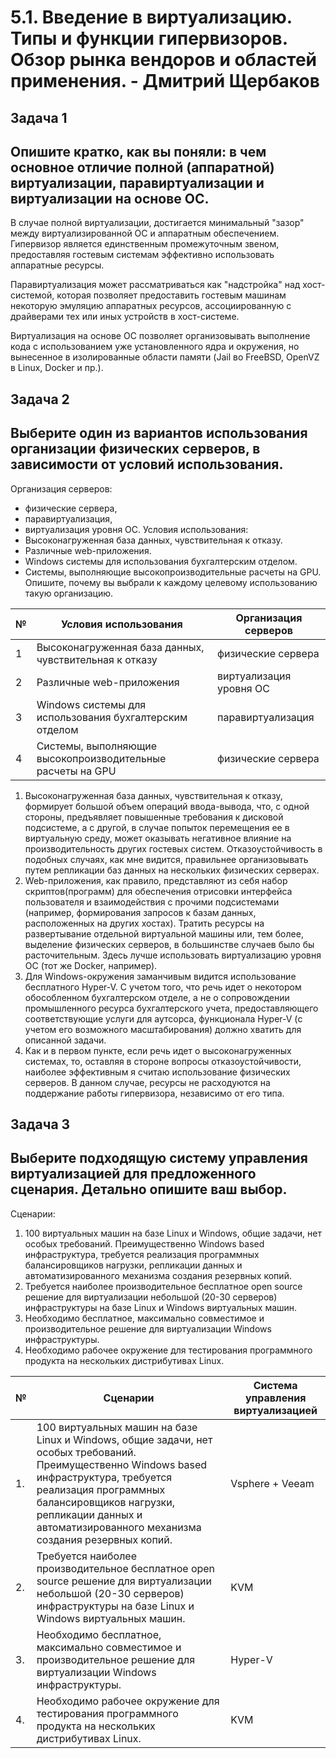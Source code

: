 # 5.1. Введение в виртуализацию. Типы и функции гипервизоров. Обзор рынка вендоров и областей применения. - Дмитрий Щербаков

## Задача 1
## Опишите кратко, как вы поняли: в чем основное отличие полной (аппаратной) виртуализации, паравиртуализации и виртуализации на основе ОС.

В случае полной виртуализации, достигается минимальный "зазор" между виртуализированной ОС и аппаратным обеспечением. Гипервизор является единственным промежуточным звеном, предоставляя гостевым системам эффективно использовать аппаратные ресурсы.

Паравиртуализация может рассматриваться как "надстройка" над хост-системой, которая позволяет предоставить гостевым машинам некоторую эмуляцию аппаратных ресурсов, ассоциированную с драйверами тех или иных устройств в хост-системе.

Виртуализация на основе ОС позволяет организовывать выполнение кода с использованием уже установленного ядра и окружения, но вынесенное в изолированные области памяти (Jail во FreeBSD, OpenVZ в Linux, Docker и пр.).

## Задача 2
## Выберите один из вариантов использования организации физических серверов, в зависимости от условий использования.

Организация серверов:
- физические сервера,
- паравиртуализация,
- виртуализация уровня ОС.
Условия использования:
- Высоконагруженная база данных, чувствительная к отказу.
- Различные web-приложения.
- Windows системы для использования бухгалтерским отделом.
- Системы, выполняющие высокопроизводительные расчеты на GPU.
Опишите, почему вы выбрали к каждому целевому использованию такую организацию.

| № |Условия использования | Организация серверов |
|---|---|---|
| 1 | Высоконагруженная база данных, чувствительная к отказу | физические сервера|
| 2 | Различные web-приложения | виртуализация уровня ОС |
| 3 | Windows системы для использования бухгалтерским отделом | паравиртуализация |
| 4 | Системы, выполняющие высокопроизводительные расчеты на GPU | физические сервера |

1. Высоконагруженная база данных, чувствительная к отказу, формирует большой объем операций ввода-вывода, что, с одной стороны, предъявляет повышенные требования к дисковой подсистеме, а с другой, в случае попыток перемещения ее в виртуальную среду, может оказывать негативное влияние на производительность других гостевых систем. Отказоустойчивость в подобных случаях, как мне видится, правильнее организовывать путем репликации баз данных на нескольких физических серверах.
2. Web-приложения, как правило, представляют из себя набор скриптов(программ) для обеспечения отрисовки интерфейса пользователя и взаимодействия с прочими подсистемами (например, формирования запросов к базам данных, расположенных на других хостах). Тратить ресурсы на развертывание отдельной виртуальной машины или, тем более, выделение физических серверов, в большинстве случаев было бы расточительным. Здесь лучше использовать виртуализацию уровня ОС (тот же Docker, например).
3. Для Windows-окружения заманчивым видится использование бесплатного Hyper-V. С учетом того, что речь идет о некотором обособленном бухгалтерском отделе, а не о сопровождении промышленного ресурса бухгалтерского учета, предоставляющего соответствующие услуги для аутсорса, функционала Hyper-V (с учетом его возможного масштабирования) должно хватить для описанной задачи.
4. Как и в первом пункте, если речь идет о высоконагруженных системах, то, оставляя в стороне вопросы отказоустойчивости, наиболее эффективным я считаю использование физических серверов. В данном случае, ресурсы не расходуются на поддержание работы гипервизора, независимо от его типа.

## Задача 3
## Выберите подходящую систему управления виртуализацией для предложенного сценария. Детально опишите ваш выбор.
Сценарии:

1. 100 виртуальных машин на базе Linux и Windows, общие задачи, нет особых требований. Преимущественно Windows based инфраструктура, требуется реализация программных балансировщиков нагрузки, репликации данных и автоматизированного механизма создания резервных копий.
2. Требуется наиболее производительное бесплатное open source решение для виртуализации небольшой (20-30 серверов) инфраструктуры на базе Linux и Windows виртуальных машин.
3. Необходимо бесплатное, максимально совместимое и производительное решение для виртуализации Windows инфраструктуры.
4. Необходимо рабочее окружение для тестирования программного продукта на нескольких дистрибутивах Linux.

|№| Сценарии | Система управления виртуализацией |
|---|---|-----------------------------------|
|1. |100 виртуальных машин на базе Linux и Windows, общие задачи, нет особых требований. Преимущественно Windows based инфраструктура, требуется реализация программных балансировщиков нагрузки, репликации данных и автоматизированного механизма создания резервных копий.| Vsphere + Veeam                   |
|2. |Требуется наиболее производительное бесплатное open source решение для виртуализации небольшой (20-30 серверов) инфраструктуры на базе Linux и Windows виртуальных машин.| KVM                               |
|3. |Необходимо бесплатное, максимально совместимое и производительное решение для виртуализации Windows инфраструктуры.| Hyper-V                           |
|4. |Необходимо рабочее окружение для тестирования программного продукта на нескольких дистрибутивах Linux.| KVM |

